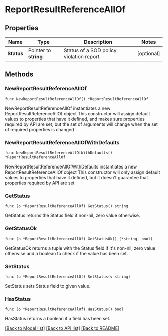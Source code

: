 # ReportResultReferenceAllOf

## Properties

Name | Type | Description | Notes
------------ | ------------- | ------------- | -------------
**Status** | Pointer to **string** | Status of a SOD policy violation report. | [optional] 

## Methods

### NewReportResultReferenceAllOf

`func NewReportResultReferenceAllOf() *ReportResultReferenceAllOf`

NewReportResultReferenceAllOf instantiates a new ReportResultReferenceAllOf object
This constructor will assign default values to properties that have it defined,
and makes sure properties required by API are set, but the set of arguments
will change when the set of required properties is changed

### NewReportResultReferenceAllOfWithDefaults

`func NewReportResultReferenceAllOfWithDefaults() *ReportResultReferenceAllOf`

NewReportResultReferenceAllOfWithDefaults instantiates a new ReportResultReferenceAllOf object
This constructor will only assign default values to properties that have it defined,
but it doesn't guarantee that properties required by API are set

### GetStatus

`func (o *ReportResultReferenceAllOf) GetStatus() string`

GetStatus returns the Status field if non-nil, zero value otherwise.

### GetStatusOk

`func (o *ReportResultReferenceAllOf) GetStatusOk() (*string, bool)`

GetStatusOk returns a tuple with the Status field if it's non-nil, zero value otherwise
and a boolean to check if the value has been set.

### SetStatus

`func (o *ReportResultReferenceAllOf) SetStatus(v string)`

SetStatus sets Status field to given value.

### HasStatus

`func (o *ReportResultReferenceAllOf) HasStatus() bool`

HasStatus returns a boolean if a field has been set.


[[Back to Model list]](../README.md#documentation-for-models) [[Back to API list]](../README.md#documentation-for-api-endpoints) [[Back to README]](../README.md)


